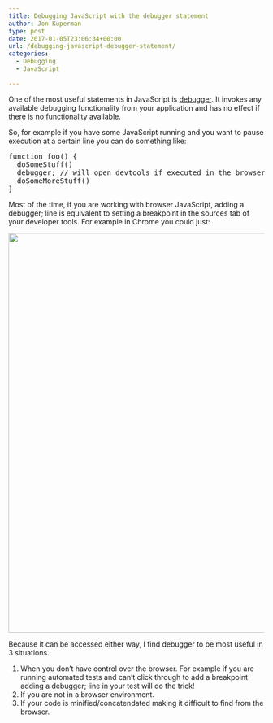 ```yaml
---
title: Debugging JavaScript with the debugger statement
author: Jon Kuperman
type: post
date: 2017-01-05T23:06:34+00:00
url: /debugging-javascript-debugger-statement/
categories:
  - Debugging
  - JavaScript

---
```

One of the most useful statements in JavaScript is [debugger][1]. It invokes any available debugging functionality from your application and has no effect if there is no functionality available.

So, for example if you have some JavaScript running and you want to pause execution at a certain line you can do something like:

<pre class="lang:js decode:true">function foo() {
  doSomeStuff()
  debugger; // will open devtools if executed in the browser or a node debugger if available
  doSomeMoreStuff()
}</pre>

Most of the time, if you are working with browser JavaScript, adding a debugger; line is equivalent to setting a breakpoint in the sources tab of your developer tools. For example in Chrome you could just:

<img class="alignnone size-full wp-image-1331" src="https://codeplanet.io/wp-content/uploads/2017/01/Screen-Shot-2017-01-05-at-3.02.54-PM.png" alt="" width="1248" height="786" srcset="https://codeplanet.io/wp-content/uploads/2017/01/Screen-Shot-2017-01-05-at-3.02.54-PM.png 1248w, https://codeplanet.io/wp-content/uploads/2017/01/Screen-Shot-2017-01-05-at-3.02.54-PM-300x189.png 300w, https://codeplanet.io/wp-content/uploads/2017/01/Screen-Shot-2017-01-05-at-3.02.54-PM-768x484.png 768w, https://codeplanet.io/wp-content/uploads/2017/01/Screen-Shot-2017-01-05-at-3.02.54-PM-1024x645.png 1024w, https://codeplanet.io/wp-content/uploads/2017/01/Screen-Shot-2017-01-05-at-3.02.54-PM-1080x680.png 1080w" sizes="(max-width: 1248px) 100vw, 1248px" />

Because it can be accessed either way, I find debugger to be most useful in 3 situations.

  1. When you don&#8217;t have control over the browser. For example if you are running automated tests and can&#8217;t click through to add a breakpoint adding a debugger; line in your test will do the trick!
  2. If you are not in a browser environment.
  3. If your code is minified/concatendated making it difficult to find from the browser.

 [1]: https://developer.mozilla.org/en-US/docs/Web/JavaScript/Reference/Statements/debugger